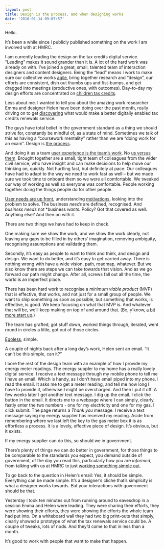 ```yaml
---
layout: post
title: Design is the process, and when designing works
date: '2016-01-14 09:07:57'
---
```


Hello.

It’s been a while since I publicly published something on the work I am involved with at HMRC.

I am currently leading the design on the tax credits digital service. “Leading” makes it sound grander than it is. A lot of the hard work was already on with. I’ve joined a great, small, talented team of interaction designers and content designers. Being the “lead” means I work to make sure our collective works [agile](https://www.gov.uk/service-manual/agile), bring together research and “design”, our efforts are consistent, dish out thumbs ups and fist-bumps, and get dragged into meetings (productive ones, with outcomes). Day-to-day my design efforts are concentrated on [children tax credits](https://www.gov.uk/child-tax-credit).

Less about me. I wanted to tell you about the amazing work researcher Emma and designer Helen have been doing over the past month, really driving on to get [discovering](https://www.gov.uk/service-manual/phases/discovery.html) what would make a better digitally enabled tax credits renewals service.

The guys have total belief in the government standard as a thing we should strive for, constantly be mindful of, as a state of mind. Sometimes we talk of this as having a “coursework mentality”  rather than we are “doing work for an exam”. Design is [the process](https://www.gov.uk/service-manual).

And doing it as a team [user experience is the team’s work](https://twitter.com/ermlikeyeah/status/669878027573182465). No [us versus them](/us-versus-them). Brought together are a small, tight team of colleagues from the wider civil service, who have insight and can make decisions to help move our thinking on, quickly. Not hurtling fast, but definitely at pace. Our colleagues have had to adapt to the way we need to work fast as well – but we made sure we took time to onboard them so we were all comfortable. We tweaked our way of working as well so everyone was comfortable. People working together doing the things people do for other people.

[User needs are up front](https://www.gov.uk/design-principles#first), understanding [motivations](/motivations-of-users), looking into the problem to solve. The business *needs* are defined, recognised. And *business needs* not *business *wants*. Policy? Got that covered as well. Anything else? And then on with it.

There are two things we have had to keep in check.

One making sure we show the work, and we show the work clearly, not leaving any gaps to be filled in by others' imagination, removing ambiguity, recognising assumptions and validating them.

Secondly, it’s easy as people to want to think and think, and design and design. We want to do better, and it’s easy to get carried away. There is nothing wrong with have a wide vision, path, roadmap, whatever. But we also know there are steps we can take towards that vision. And as we go forward our path might change. After all, screws fall out all the time, the world is an imperfect place.

There has been hard work to recognise a *minimum viable product* (MVP) that is effective, that works, and not just for a small group of people. We want to ship something as soon as possible, but something that works, is effective, is good. We keep focusing on what that MVP is. And whatever that will be, we’ll keep making on top of and around that. (Be, y'know, [a bit more start up](/weird-science).)

The team has grafted, got stuff down, worked things through, iterated, went round in circles a little, got out of those circles.

[Egoless](/blood-simple), simple.

A couple of nights back after a long day’s work, Helen sent an email. “It can’t be this simple, can it?”

I bore the rest of the design team with an example of how I provide my energy meter readings. The energy suppler to my home has a really lovely digital service. I receive a text message through my mobile phone to tell me I have an email. Which is handy, as I don’t have email piped into my phone. I read the email. It asks me to get a meter reading, and tell me how long I have to provide it, otherwise I might be overcharged. And then I put it off. A few weeks later I get another text message. I dig up the email. I click the button in the email. It directs me to a webpage where I can simply, clearly, fastly enter the two numbers - one for my electricity and one for my gas. I click submit. The page returns a *Thank you* message. I receive a text message saying my energy supplier has received my reading. Aside from remembering where we last left the key to the gas meter box it is as effortless a process. It is a lovely, effective piece of design. It’s obvious, but it exists.

If my energy supplier can do this, so should we in government.

There’s plenty of things we can do better in government, for those things to be comparable to the standards you expect, you demand outside of government, of the day you read this, particularly how you are *informed*, from talking with us at HMRC to just [working something simple out](http://taxcredits.hmrc.gov.uk/Qualify/DIQHousehold.aspx).

To go back to the question in Helen’s email: Yes, it should be simple. Everything can be made simple. It’s a designer’s cliche that’s simplicity is what a designer works towards. But your interactions with government should be that.

Yesterday I took ten minutes out from running around to eavesdrop in a session Emma and Helen were leading. They were sharing their efforts, they were showing their efforts, they were showing the efforts the whole team had put into. On a whiteboard wall they had two big print-outs that simply, clearly showed a prototype of what the tax renewals service could be. A couple of tweaks, lots of nods. And they’d come to that in less than a month.

It’s good to work with people that want to make that happen.
